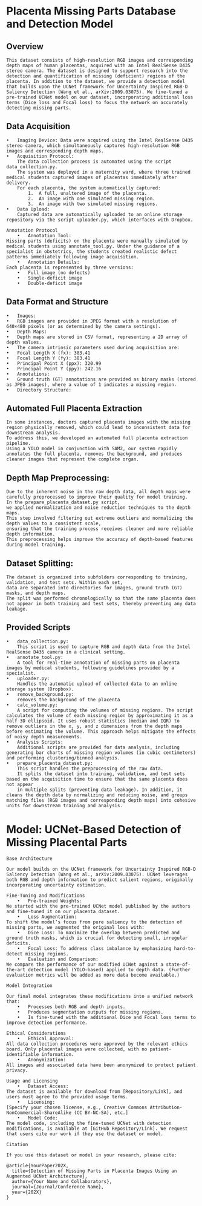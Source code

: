 
# Placenta Missing Parts Database and Detection Model

## Overview

	This dataset consists of high-resolution RGB images and corresponding depth maps of human placentas, acquired with an Intel RealSense D435 stereo camera. The dataset is designed to support research into the detection and quantification of missing (deficient) regions of the placenta. In addition to the dataset, we provide a detection model that builds upon the UCNet framework for Uncertainty Inspired RGB-D Saliency Detection (Wang et al., arXiv:2009.03075). We fine-tuned a pre-trained UCNet model on our dataset, incorporating additional loss terms (Dice loss and Focal loss) to focus the network on accurately detecting missing parts.

## Data Acquisition
	•	Imaging Device: Data were acquired using the Intel RealSense D435 stereo camera, which simultaneously captures high-resolution RGB images and corresponding depth maps.
	•	Acquisition Protocol:
		The data collection process is automated using the script data_collection.py. 
		The system was deployed in a maternity ward, where three trained medical students captured images of placentas immediately after delivery. 
		For each placenta, the system automatically captured:
			1.	A full, unaltered image of the placenta.
			2.	An image with one simulated missing region.
			3.	An image with two simulated missing regions.
	•	Data Upload:
		Captured data are automatically uploaded to an online storage repository via the script uploader.py, which interfaces with Dropbox.

	Annotation Protocol
		•	Annotation Tool:
	Missing parts (deficits) on the placenta were manually simulated by medical students using annotate_tool.py. Under the guidance of a specialist in obstetrics, the students created realistic defect patterns immediately following image acquisition.
		•	Annotation Details:
	Each placenta is represented by three versions:
		•	Full image (no defects)
		•	Single-deficit image
		•	Double-deficit image

## Data Format and Structure
	•	Images:
	•	RGB images are provided in JPEG format with a resolution of 640×480 pixels (or as determined by the camera settings).
	•	Depth Maps:
	•	Depth maps are stored in CSV format, representing a 2D array of depth values.
	•	The camera intrinsic parameters used during acquisition are:
	•	Focal Length X (fx): 383.41
	•	Focal Length Y (fy): 383.41
	•	Principal Point X (ppx): 320.99
	•	Principal Point Y (ppy): 242.16
	•	Annotations:
	•	Ground truth (GT) annotations are provided as binary masks (stored as JPEG images), where a value of 1 indicates a missing region.
	•	Directory Structure:



## Automated Full Placenta Extraction
 
   	In some instances, doctors captured placenta images with the missing region physically removed, which could lead to inconsistent data for downstream analysis.
	To address this, we developed an automated full placenta extraction pipeline. 
	Using a YOLO model in conjunction with SAM2, our system rapidly annotates the full placenta, removes the background, and produces cleaner images that represent the complete organ.

## Depth Map Preprocessing:
	Due to the inherent noise in the raw depth data, all depth maps were carefully preprocessed to improve their quality for model training.
	In the prepare_placenta_dataset.py script, 
	we applied normalization and noise reduction techniques to the depth maps. 
	This step involved filtering out extreme outliers and normalizing the depth values to a consistent scale, 
	ensuring that the training process receives cleaner and more reliable depth information. 
	This preprocessing helps improve the accuracy of depth-based features during model training.

## Dataset Splitting:
	The dataset is organized into subfolders corresponding to training, validation, and test sets. Within each set,
	data are separated into directories for images, ground truth (GT) masks, and depth maps. 
	The split was performed chronologically so that the same placenta does not appear in both training and test sets, thereby preventing any data leakage.
## Provided Scripts
	•	data_collection.py:
		This script is used to capture RGB and depth data from the Intel RealSense D435 camera in a clinical setting.
	•	annotate_tool.py:
		A tool for real-time annotation of missing parts on placenta images by medical students, following guidelines provided by a specialist.
    •	uploader.py:
		Handles the automatic upload of collected data to an online storage system (Dropbox).
	•	remove_background.py:
		removes the background of the placenta 
    •	calc_volume.py:
		A script for computing the volumes of missing regions. The script calculates the volume of each missing region by approximating it as a half 3D ellipsoid. It uses robust statistics (median and IQR) to remove outliers in the x, y, and z dimensions from the depth maps before estimating the volume. This approach helps mitigate the effects of noisy depth measurements.
    •	Analysis Scripts:
		Additional scripts are provided for data analysis, including generating bar charts of missing region volumes (in cubic centimeters) and performing clustering/binned analysis.
    •	prepare_placenta_dataset.py:
		This script handles the preprocessing of the raw data. 
		It splits the dataset into training, validation, and test sets based on the acquisition time to ensure that the same placenta does not appear
		in multiple splits (preventing data leakage). In addition, it cleans the depth data by normalizing and reducing noise, and groups matching files (RGB images and corresponding depth maps) into cohesive units for downstream training and analysis.
		
# Model: UCNet-Based Detection of Missing Placental Parts

	Base Architecture
	
	Our model builds on the UCNet framework for Uncertainty Inspired RGB-D Saliency Detection (Wang et al., arXiv:2009.03075). UCNet leverages both RGB and depth information to predict salient regions, originally incorporating uncertainty estimation.
	
	Fine-Tuning and Modifications
		•	Pre-trained Weights:
	We started with the pre-trained UCNet model published by the authors and fine-tuned it on our placenta dataset.
		•	Loss Augmentation:
	To shift the model’s focus from pure saliency to the detection of missing parts, we augmented the original loss with:
		•	Dice Loss: To maximize the overlap between predicted and ground truth masks, which is crucial for detecting small, irregular deficits.
		•	Focal Loss: To address class imbalance by emphasizing hard-to-detect missing regions.
		•	Evaluation and Comparison:
	We compare the performance of our modified UCNet against a state-of-the-art detection model (YOLO-based) applied to depth data. (Further evaluation metrics will be added as more data become available.)
	
	Model Integration
	
	Our final model integrates these modifications into a unified network that:
		•	Processes both RGB and depth inputs.
		•	Produces segmentation outputs for missing regions.
		•	Is fine-tuned with the additional Dice and Focal loss terms to improve detection performance.
	
	Ethical Considerations
		•	Ethical Approval:
	All data collection procedures were approved by the relevant ethics board. Only placental images were collected, with no patient-identifiable information.
		•	Anonymization:
	All images and associated data have been anonymized to protect patient privacy.
	
	Usage and Licensing
		•	Dataset Access:
	The dataset is available for download from [Repository/Link], and users must agree to the provided usage terms.
		•	Licensing:
	[Specify your chosen license, e.g., Creative Commons Attribution-NonCommercial-ShareAlike (CC BY-NC-SA), etc.]
		•	Model Code:
	The model code, including the fine-tuned UCNet with detection modifications, is available at [GitHub Repository/Link]. We request that users cite our work if they use the dataset or model.
	
	Citation
	
	If you use this dataset or model in your research, please cite:
	
	@article{YourPaper202X,
	  title={Detection of Missing Parts in Placenta Images Using an Augmented UCNet Architecture},
	  author={Your Name and Collaborators},
	  journal={Journal/Conference Name},
	  year={202X}
	}
	
